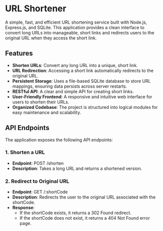 # URL Shortener

A simple, fast, and efficient URL shortening service built with Node.js, Express.js, and SQLite. This application provides a clean interface to convert long URLs into manageable, short links and redirects users to the original URL when they access the short link.

## Features

- **Shorten URLs**: Convert any long URL into a unique, short link.
- **URL Redirection**: Accessing a short link automatically redirects to the original URL.
- **Persistent Storage**: Uses a file-based SQLite database to store URL mappings, ensuring data persists across server restarts.
- **RESTful API**: A clear and simple API for creating short links.
- **User-Friendly Frontend**: A responsive and intuitive web interface for users to shorten their URLs.
- **Organized Codebase**: The project is structured into logical modules for easy maintenance and scalability.

## API Endpoints

The application exposes the following API endpoints:

### 1\. Shorten a URL

- **Endpoint**: POST /shorten
- **Description**: Takes a long URL and returns a shortened version.

### 2\. Redirect to Original URL

- **Endpoint**: GET /:shortCode
- **Description**: Redirects the user to the original URL associated with the shortCode.
- **Response**:
  - If the shortCode exists, it returns a 302 Found redirect.
  - If the shortCode does not exist, it returns a 404 Not Found error page.

